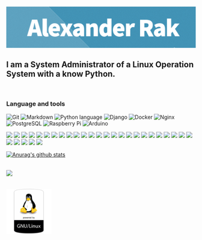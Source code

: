 ![](https://github.com/sor88/sor88/blob/main/assets/header.jpg?raw=true)


## I am a System Administrator of a Linux Operation System with a know Python.

<br>

### Language and tools
<p>
<!---<img src="https://upload.wikimedia.org/wikipedia/commons/thumb/4/4b/Bash_Logo_Colored.svg/512px-Bash_Logo_Colored.svg.png" width=40>-->

![Git](https://img.shields.io/badge/git%20-%23F05033.svg?&style=for-the-badge&labelColor=black&logo=git&logoColor=white)
![Markdown](https://img.shields.io/badge/markdown-%23000000.svg?&style=for-the-badge&labelColor=black&logo=markdown&logoColor=white)
![Python language](https://img.shields.io/badge/python%20-%2314354C.svg?&style=for-the-badge&labelColor=black&logo=python&logoColor=white)
![Django](https://img.shields.io/badge/django%20-%23092E20.svg?&style=for-the-badge&labelColor=black&logo=django&logoColor=white)
![Docker](https://img.shields.io/badge/docker%20-%230db7ed.svg?&style=for-the-badge&labelColor=black&logo=docker&logoColor=white)
![Nginx](https://img.shields.io/badge/nginx%20-%23009639.svg?&style=for-the-badge&labelColor=black&logo=nginx&logoColor=white)
![PostgreSQL](https://img.shields.io/badge/postgres-%23316192.svg?&style=for-the-badge&labelColor=black&logo=postgresql&logoColor=white)
![Raspberry Pi](https://img.shields.io/badge/-Raspberry%20Pi-C51A4A?style=for-the-badge&labelColor=black&logo=Raspberry-Pi)
![Arduino](https://img.shields.io/badge/-Arduino-00979D?style=for-the-badge&labelColor=black&logo=Arduino&logoColor=white)

![](https://img.shields.io/badge/-Bash-blue)
![](https://img.shields.io/badge/-Python-blue)
![](https://img.shields.io/badge/ddWRT-OpenWrt-blue)
![](https://img.shields.io/badge/-nginx-blue)
![](https://img.shields.io/badge/-apache-blue)
![](https://img.shields.io/badge/-httpd-blue)
![](https://img.shields.io/badge/-python-blue)
![](https://img.shields.io/badge/proxy-squid-blue)
![](https://img.shields.io/badge/-exim-blue)
![](https://img.shields.io/badge/-communigate-blue)
![](https://img.shields.io/badge/pgsql-mysql-blue)
![](https://img.shields.io/badge/pxe-ltsp-blue)
![](https://img.shields.io/badge/Qemu-KVM-blue)
![](https://img.shields.io/badge/zabbix-blue)
![](https://img.shields.io/badge/ansible-puppet-blue)
![](https://img.shields.io/badge/nftables-firewall-blue)
![](https://img.shields.io/badge/SOHO-blue)
![](https://img.shields.io/badge/dns-blue)
![](https://img.shields.io/badge/dhcp-blue)
![](https://img.shields.io/badge/1C-blue)
![](https://img.shields.io/badge/tftp-proftpd-blue)
![](https://img.shields.io/badge/-haproxy-blue)
![](https://img.shields.io/badge/corosync-pacemaker-blue)
![](https://img.shields.io/badge/nfs-blue)
![](https://img.shields.io/badge/corosync-pacemaker-blue)
![](https://img.shields.io/badge/Opennebula-blue)
![](https://img.shields.io/badge/proxmox-blue)
![](https://img.shields.io/badge/oVirt-blue)
![](https://img.shields.io/badge/CryptoLUKS-blue) 
![](https://img.shields.io/badge/Jenkins-blue)


[![Anurag's github stats](https://github-readme-stats.vercel.app/api?username=sor88)](https://github.com/anuraghazra/github-readme-stats)
<a href="https://github.com/anuraghazra/convoychat">
  
  <br>
  <img align="center" src="https://github-readme-stats.vercel.app/api/top-langs/?username=sor88&theme=tokyonight&hide_langs_below=1&layout=compact" />
</a>
<br>
<br>
<br>
<img src="https://github.com/sor88/sor88/blob/main/assets/linux.png?raw=true" width=120/>



<!--
**sor88/sor88** is a ✨ _special_ ✨ repository because its `README.md` (this file) appears on your GitHub profile.

Here are some ideas to get you started:

- 🔭 I’m currently working on ...
- 🌱 I’m currently learning ...
- 👯 I’m looking to collaborate on ...
- 🤔 I’m looking for help with ...
- 💬 Ask me about ...
- 📫 How to reach me: ...
- 😄 Pronouns: ...
- ⚡ Fun fact: ...
-->
